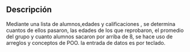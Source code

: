## Descripción

Mediante una lista de alumnos,edades y calificaciones , se determina cuantos de ellos pasaron, las edades de los que reprobaron, el promedio del grupo y
cuanto alumnos sacaron por arriba de 8, se hace uso de arreglos y conceptos de POO. la entrada de datos es por teclado.

